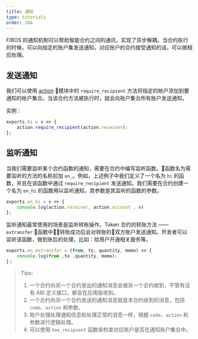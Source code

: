 ```yaml
---
title: 通知
type: tutorials
order: 204
---
```


FIBOS 的通知机制可以帮助智能合约之间的通讯，实现了异步解耦。当合约执行的时候，可以向指定的账户集发送通知，对应账户的合约接受通知的话，可以做相应处理。

## 发送通知

我们可以使用 [action](../api/smartcontract/index.html) 模块中的 `require_recipient` 方法将指定的帐户添加到要通知的帐户集合。当该合约方法被执行时，就会向账户集合所有账户发送通知。

实例：

```javascript
exports.hi = v => {
    action.require_recipient(action.receiver);
};
```

## 监听通知

当我们需要监听某个合约函数的通知，需要在合约中编写监听函数。函数名为需要监听的方法的名称前加 `on_`。例如，上述例子中我们定义了一个名为 `hi` 的函数，并且在该函数中通过 `require_recipient` 发送通知。我们需要在合约创建一个名为 `on_hi` 的函数用以监听通知，其参数是其监听的函数的参数。

```javascript
exports.on_hi = v => {
    console.log(action.receiver, action.account , v)
};
```

监听通知最常使用的场景是监听转账操作。Token 合约的转账方法 —— `extransfer` 函数中转账成功后会对转账的双方账户发送通知。开发者可以监听该函数，做到账后的处理，比如：给用户开通相关服务等。

```javascript
exports.on_extransfer = (from, to, quantity, memo) => {
	console.log(from ,to ,quantity, memo);
}；
```

> Tips:
> 1. 一个合约向另一个合约发出的通知消息会被另一个合约收到，不管有没有 ABI 定义接口，都会在应用层收到。
> 2. 一个合约向另一个合约发送的通知消息就是本合约收到的消息，包括 `code`、`action` 和参数。
> 3. 账户处理处理通知信息和处理正常的消息一样，根据 `code`、`action` 和参数进行逻辑处理。
> 4. 可以使用 `has_recipient` 函数来检查对应账户是否在通知账户集合中。